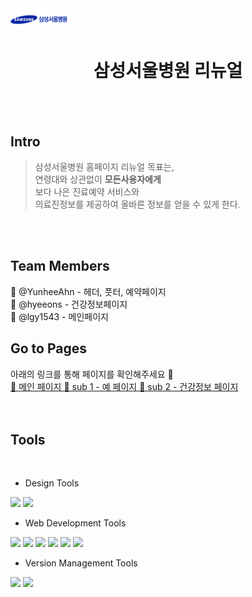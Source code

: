 <img src="./assets/images/loginPage_images/logoImages.png" width="18%">

<h1 align="center">삼성서울병원 리뉴얼</h1>
<br>
<br>

<h2>Intro</h2>

> 삼성서울병원 홈페이지 리뉴얼 목표는,<br/>
> 연령대와 상관없이 **모든사용자에게**  <br/>
> 보다 나은 진료예약 서비스와<br/>
> 의료진정보를 제공하여 올바른 정보를 얻을 수 있게 한다.<br/>

<br>
<br>

<h2>Team Members</h2>

<div display="flex">
🏥 @YunheeAhn - 헤더, 풋터, 예약페이지 <br>
🏥 @hyeeons - 건강정보페이지 <br>
🏥 @lgy1543 - 메인페이지 <br>
</div>

<h2> Go to Pages </h2>
아래의 링크를 통해 페이지를 확인해주세요 🎯 <br/>

<div display="flex">
  <a href="https://yunheeahn.github.io/SamsungHospital_re/"> 	🏥 메인 페이지 </a>
  <a href="https://yunheeahn.github.io/SamsungHospital_re/reservation.html"> 	💪 sub 1 - 예 페이지 </a>
  <a href="https://yunheeahn.github.io/SamsungHospital_re/healthCare.html"> 	💪 sub 2 - 건강정보 페이지 </a>
</div>

<br/>
<br/>

<h2>Tools</h2>
<br/>

- Design Tools
<div display="flex">
  <img src="https://img.shields.io/badge/figma-F24E1E?style=for-the-badge&logo=figma&logoColor=white">
  <img src="https://img.shields.io/badge/adobephotoshop-31A8FF?style=for-the-badge&logo=adobephotoshop&logoColor=white">
</div>

- Web Development Tools
<div display="flex">
  <img src="https://img.shields.io/badge/html5-E34F26?style=for-the-badge&logo=html5&logoColor=white">
  <img src="https://img.shields.io/badge/sass-CC6699?style=for-the-badge&logo=sass&logoColor=white">
  <img src="https://img.shields.io/badge/javascript-F7DF1E?style=for-the-badge&logo=javascript&logoColor=white">
  <img src="https://img.shields.io/badge/jquery-0769AD?style=for-the-badge&logo=jquery&logoColor=white">
  <img src="https://img.shields.io/badge/swiper-6332F6?style=for-the-badge&logo=swiper&logoColor=white">
  <img src="https://img.shields.io/badge/fontawesome-528DD7?style=for-the-badge&logo=fontawesome&logoColor=white">
</div>

- Version Management Tools
<div display="flex">
  <img src="https://img.shields.io/badge/git-F05032?style=for-the-badge&logo=git&logoColor=white">
  <img src="https://img.shields.io/badge/github-181717?style=for-the-badge&logo=github&logoColor=white">
</div>
